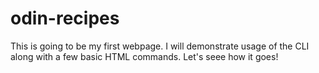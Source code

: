 # odin-recipes
This is going to be my first webpage.
I will demonstrate usage of the CLI along with a few basic HTML commands.
Let's seee how it goes!
